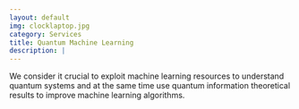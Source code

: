 ```yaml
---
layout: default
img: clocklaptop.jpg
category: Services
title: Quantum Machine Learning
description: |
---
```

We consider it crucial to exploit machine learning resources to understand quantum systems and at the same time use quantum information theoretical results to improve machine learning algorithms.
